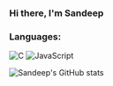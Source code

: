 ### Hi there, I'm Sandeep

### Languages:
![C](https://img.shields.io/badge/-C-663399?logo=c&logoColor=white)
![JavaScript](https://img.shields.io/badge/-JavaScript-663399?&logo=JavaScript)

[//]: <> (github stats.)
![Sandeep's GitHub stats](/api?username=sandeepdotcode&count_private=true&show_icons=true&include_all_commits=true&theme=dracula)
